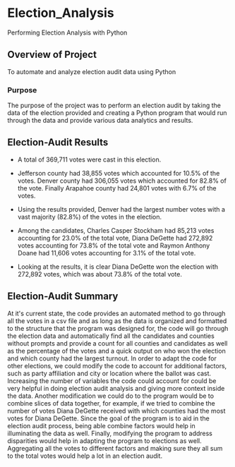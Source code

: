 # Election_Analysis
Performing Election Analysis with Python

## Overview of Project

To automate and analyze election audit data using Python 

### Purpose

The purpose of the project was to perform an election audit by taking the data of the election provided and creating a Python program that would run through the data and provide various data analytics and results.

## Election-Audit Results

- A total of 369,711 votes were cast in this election.

- Jefferson county had 38,855 votes which accounted for 10.5% of the votes. Denver county had 306,055 votes which accounted for 82.8% of the vote. Finally Arapahoe county had 24,801 votes with 6.7% of the votes.

- Using the results provided, Denver had the largest number votes with a vast majority (82.8%) of the votes in the election.

- Among the candidates, Charles Casper Stockham had 85,213 votes accounting for 23.0% of the total vote, Diana DeGette had 272,892 votes accounting for 73.8% of the total vote and Raymon Anthony Doane had 11,606 votes accounting for 3.1% of the total vote.

- Looking at the results, it is clear Diana DeGette won the election with 272,892 votes, which was about 73.8% of the total vote.

## Election-Audit Summary

At it's current state, the code provides an automated method to go through all the votes in a csv file and as long as the data is organized and formatted to the structure that the program was designed for, the code will go through the election data and automatically find all the candidates and counties without prompts and provide a count for all counties and candidates as well as the percentage of the votes and a quick output on who won the election and which county had the largest turnout. In order to adapt the code for other elections, we could modify the code to account for additional factors, such as party affiliation and city or location where the ballot was cast. Increasing the number of variables the code could account for could be very helpful in doing election audit analysis and giving more context inside the data. Another modification we could do to the program would be to combine slices of data together, for example, if we tried to combine the number of votes Diana DeGette received with which counties had the most votes for Diana DeGette. Since the goal of the program is to aid in the election audit process, being able combine factors would help in illuminating the data as well. Finally, modifying the program to address disparities would help in adapting the program to elections as well. Aggregating all the votes to different factors and making sure they all sum to the total votes would help a lot in an election audit.